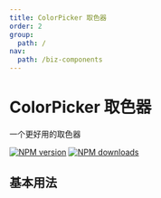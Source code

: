 ```yaml
---
title: ColorPicker 取色器
order: 2
group:
  path: /
nav:
  path: /biz-components
---
```


# ColorPicker 取色器

一个更好用的取色器

[![NPM version][version-image]][version-url] [![NPM downloads][download-image]][download-url]

<!-- npm url -->

[version-image]: http://img.shields.io/npm/v/@arvinxu/color-picker.svg?color=deepgreen&label=latest
[version-url]: http://npmjs.org/package/@arvinxu/color-picker
[download-image]: https://img.shields.io/npm/dm/@arvinxu/color-picker.svg
[download-url]: https://npmjs.org/package/@arvinxu/color-picker

## 基本用法

<code src="../demos/Basic" />

